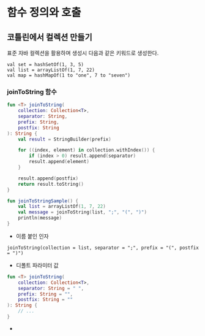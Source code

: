 # 함수 정의와 호출

## 코틀린에서 컬렉션 만들기

표준 자바 컬렉션을 활용하며 생성시 다음과 같은 키워드로 생성한다.

```
val set = hashSetOf(1, 3, 5)
val list = arrayListOf(1, 7, 22)
val map = hashMapOf(1 to "one", 7 to "seven")
```

### joinToString 함수

```kotlin
fun <T> joinToString(
    collection: Collection<T>,
    separator: String,
    prefix: String,
    postfix: String
): String {
    val result = StringBuilder(prefix)

    for ((index, element) in collection.withIndex()) {
        if (index > 0) result.append(separator)
        result.append(element)
    }

    result.append(postfix)
    return result.toString()
}

fun joinToStringSample() {
    val list = arrayListOf(1, 7, 22)
    val message = joinToString(list, ";", "(", ")")
    println(message)
}
```

- 이름 붙인 인자

```
joinToString(collection = list, separator = ";", prefix = "(", postfix = ")")
```

- 디폴트 파라미터 값

```kotlin
fun <T> joinToString(
    collection: Collection<T>,
    separator: String = " ",
    prefix: String = "",
    postfix: String = ""
): String {
    // ...
}
```


- 






